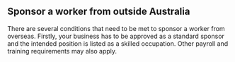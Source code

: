 ## Sponsor a worker from outside Australia

There are several conditions that need to be met to sponsor a worker from overseas. Firstly, your business has to be approved as a standard sponsor and the intended position is listed as a skilled occupation. Other payroll and training requirements may also apply.
